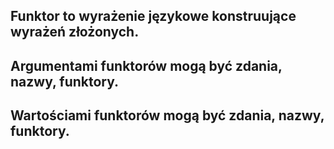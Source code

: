 ## **Funktor** to wyrażenie językowe konstruujące wyrażeń złożonych.
## Argumentami funktorów mogą być zdania, nazwy, funktory.
## Wartościami funktorów mogą być zdania, nazwy, funktory.

